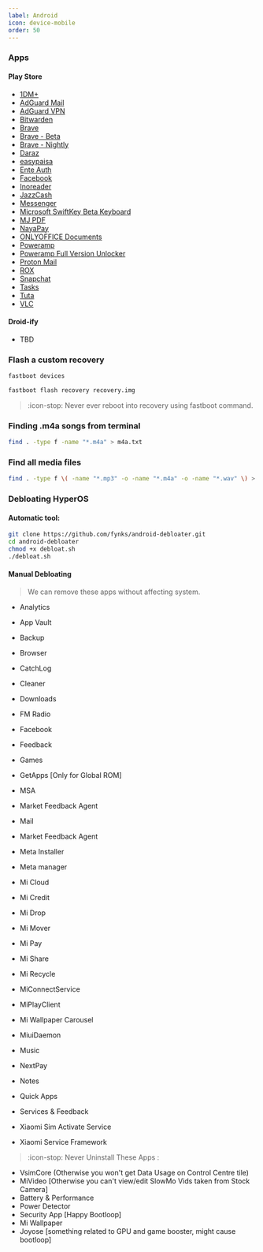 ```yaml
---
label: Android
icon: device-mobile
order: 50
---
```

### Apps
#### Play Store
- [1DM+](https://play.google.com/store/apps/details?id=idm.internet.download.manager.plus) 
- [AdGuard Mail](https://play.google.com/store/apps/details?id=com.adguard.email) 
- [AdGuard VPN](https://play.google.com/store/apps/details?id=com.adguard.vpn) 
- [Bitwarden](https://play.google.com/store/apps/details?id=com.x8bit.bitwarden) 
- [Brave](https://play.google.com/store/apps/details?id=com.brave.browser) 
- [Brave - Beta](https://play.google.com/store/apps/details?id=com.brave.browser_beta) 
- [Brave - Nightly](https://play.google.com/store/apps/details?id=com.brave.browser_nightly) 
- [Daraz](https://play.google.com/store/apps/details?id=com.daraz.android) 
- [easypaisa](https://play.google.com/store/apps/details?id=pk.com.telenor.phoenix) 
- [Ente Auth](https://play.google.com/store/apps/details?id=io.ente.auth) 
- [Facebook](https://play.google.com/store/apps/details?id=com.facebook.katana) 
- [Inoreader](https://play.google.com/store/apps/details?id=com.innologica.inoreader) 
- [JazzCash](https://play.google.com/store/apps/details?id=com.techlogix.mobilinkcustomer) 
- [Messenger](https://play.google.com/store/apps/details?id=com.facebook.orca) 
- [Microsoft SwiftKey Beta Keyboard](https://play.google.com/store/apps/details?id=com.touchtype.swiftkey.beta) 
- [MJ PDF](https://play.google.com/store/apps/details?id=com.gitlab.mudlej.MjPdfReader) 
- [NayaPay](https://play.google.com/store/apps/details?id=com.nayapay.app) 
- [ONLYOFFICE Documents](https://play.google.com/store/apps/details?id=com.onlyoffice.documents) 
- [Poweramp](https://play.google.com/store/apps/details?id=com.maxmpz.audioplayer) 
- [Poweramp Full Version Unlocker](https://play.google.com/store/apps/details?id=com.maxmpz.audioplayer.unlock) 
- [Proton Mail](https://play.google.com/store/apps/details?id=ch.protonmail.android) 
- [ROX](https://play.google.com/store/apps/details?id=com.jazz.rox) 
- [Snapchat](https://play.google.com/store/apps/details?id=com.snapchat.android) 
- [Tasks](https://play.google.com/store/apps/details?id=com.google.android.apps.tasks) 
- [Tuta](https://play.google.com/store/apps/details?id=de.tutao.tutanota) 
- [VLC](https://play.google.com/store/apps/details?id=org.videolan.vlc) 

#### Droid-ify
- TBD

### Flash a custom recovery
```sh
fastboot devices
```
```sh
fastboot flash recovery recovery.img
```
> :icon-stop: Never ever reboot into recovery using fastboot command.

### Finding .m4a songs from terminal
```sh
find . -type f -name "*.m4a" > m4a.txt
```
### Find all media files
```sh
find . -type f \( -name "*.mp3" -o -name "*.m4a" -o -name "*.wav" \) > media_files.txt
```

### Debloating HyperOS
#### Automatic tool:
```bash
git clone https://github.com/fynks/android-debloater.git
cd android-debloater
chmod +x debloat.sh
./debloat.sh
```

#### Manual Debloating
> We can remove these apps without affecting system.
- Analytics
- App Vault
- Backup
- Browser
- CatchLog
- Cleaner
- Downloads
- FM Radio
- Facebook
  
- Feedback
- Games
- GetApps [Only for Global ROM]
- MSA
- Market Feedback Agent
- Mail
- Market Feedback Agent
- Meta Installer
- Meta manager
- Mi Cloud
- Mi Credit
- Mi Drop
- Mi Mover
- Mi Pay
- Mi Share
- Mi Recycle
- MiConnectService
- MiPlayClient
- Mi Wallpaper Carousel
- MiuiDaemon
- Music
- NextPay
- Notes
- Quick Apps
- Services & Feedback
- Xiaomi Sim Activate Service
- Xiaomi Service Framework

> :icon-stop: Never Uninstall These Apps :
- VsimCore (Otherwise you won't get Data Usage on Control Centre tile)
- MiVideo [Otherwise you can't view/edit SlowMo Vids taken from Stock Camera]
- Battery & Performance
- Power Detector
- Security App [Happy Bootloop]
- Mi Wallpaper
- Joyose [something related to GPU and game booster, might cause bootloop]
